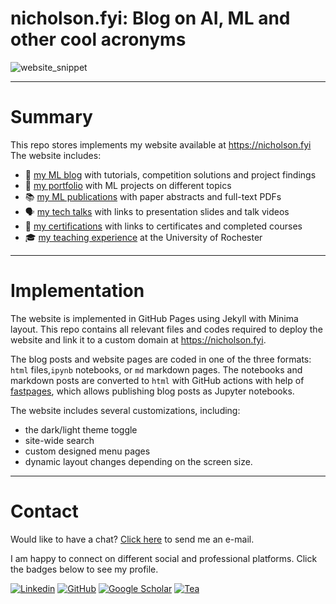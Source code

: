 # nicholson.fyi: Blog on AI, ML and other cool acronyms

![website_snippet](https://i.postimg.cc/4yLPcHcf/ezgif-com-gif-maker-2.gif)

---

# Summary

This repo stores implements my website available at https://nicholson.fyi
The website includes:
- 📜 [my ML blog](https://nicholson.fyi/blog/) with tutorials, competition solutions and project findings
- 📁 [my portfolio](https://nicholson.fyi/portfolio/) with ML projects on different topics
- 📚 [my ML publications](https://nicholson.fyi/papers/) with paper abstracts and full-text PDFs
- 🗣 [my tech talks](https://nicholson.fyi/talks/) with links to presentation slides and talk videos
- 🧩 [my certifications](https://nicholson/fyi/certifications/) with links to certificates and completed courses
- 🎓 [my teaching experience](https://nicholson.fyi/teaching/) at the University of Rochester 
---

# Implementation 

The website is implemented in GitHub Pages using Jekyll with Minima layout. This repo contains all relevant files and codes required to deploy the website and link it to a custom domain at https://nicholson.fyi.

The blog posts and website pages are coded in one of the three formats: `html` files,`ipynb` notebooks,  or `md` markdown pages. The notebooks and markdown posts are converted to `html` with GitHub actions with help of [fastpages](https://github.com/fastai/fastpages), which allows publishing blog posts as Jupyter notebooks. 

The website includes several customizations, including:
- the dark/light theme toggle
- site-wide search
- custom designed menu pages
- dynamic layout changes depending on the screen size. 

---

# Contact

Would like to have a chat? <a href="mailto:n.justinnicholson@icloud.com">Click here</a> to send me an e-mail.

I am happy to connect on different social and professional platforms. Click the badges below to see my profile.

[![Linkedin](https://img.shields.io/badge/-LinkedIn-306EA8?style=flat&logo=Linkedin&logoColor=white&link=https://www.linkedin.com/in/justinwnicholson/)](https://www.linkedin.com/in/justinwnicholson/) 
[![GitHub](https://img.shields.io/badge/-GitHub-2F2F2F?style=flat&logo=github&logoColor=white&link=https://www.github.com/jwakefieldnicholson)](https://www.github.com/jwakefieldnicholson)
[![Google Scholar](https://img.shields.io/badge/-Google_Scholar-676767?style=flat&logo=google-scholar&logoColor=white&link=https://scholar.google.com/citations?user=58tMuD0AAAAJ&amp;hl=en)](https://scholar.google.com/citations?user=58tMuD0AAAAJ&amp;hl=en)
[![Tea](https://img.shields.io/badge/-Buy_me_a_tea-yellow?style=flat&logo=buymeacoffee&logoColor=white&link=https://www.buymeacoffee.com/jnicholson)](https://www.buymeacoffee.com/jnicholson)
